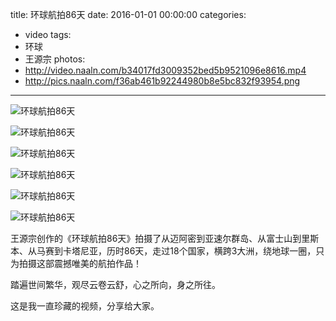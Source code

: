 title: 环球航拍86天
date: 2016-01-01 00:00:00
categories:
- video
tags:
- 环球
- 王源宗
photos:
- http://video.naaln.com/b34017fd3009352bed5b9521096e8616.mp4
- http://pics.naaln.com/f36ab461b92244980b8e5bc832f93954.png
---

![环球航拍86天](http://pics.naaln.com/738a4fd830ba1c2e4e1dafdf7cca0845.jpg)

![环球航拍86天](http://pics.naaln.com/9a5ca37b262417cbd2bc97cc793ae188.jpg)

![环球航拍86天](http://pics.naaln.com/e05a2883ea8de9865dae273080fce20e.jpg)

![环球航拍86天](http://pics.naaln.com/f501d76038cdbea27abaef1410cdc07e.jpg)

![环球航拍86天](http://pics.naaln.com/a4da72abf3b87d81fe52f46c2cecc822.jpg)

![环球航拍86天](http://pics.naaln.com/dfc763b3a4789b076bb562c8705eed1d.jpg)

王源宗创作的《环球航拍86天》拍摄了从迈阿密到亚速尔群岛、从富士山到里斯本、从马赛到卡塔尼亚，历时86天，走过18个国家，横跨3大洲，绕地球一圈，只为拍摄这部震撼唯美的航拍作品！

踏遍世间繁华，观尽云卷云舒，心之所向，身之所往。

这是我一直珍藏的视频，分享给大家。